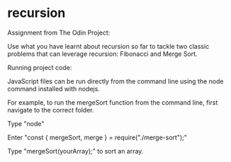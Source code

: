 # recursion

Assignment from The Odin Project:

Use what you have learnt about recursion so far to tackle two classic problems that can leverage recursion: Fibonacci and Merge Sort.

Running project code:

JavaScript files can be run directly from the command line using the node command installed with nodejs.

For example, to run the mergeSort function from the command line, first navigate to the correct folder.

Type "node"

Enter "const { mergeSort, merge } = require("./merge-sort");"

Type "mergeSort(yourArray);" to sort an array.
